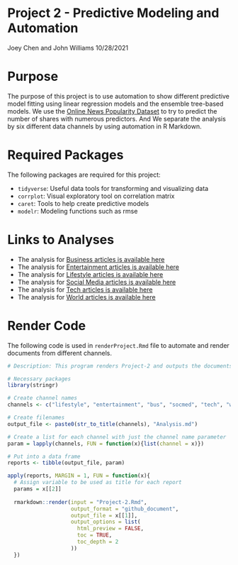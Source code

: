 Project 2 - Predictive Modeling and Automation
================
Joey Chen and John Williams
10/28/2021

# Purpose

The purpose of this project is to use automation to show different predictive model fitting using linear regression models and the ensemble tree-based models. We use the [Online News Popularity Dataset](https://archive.ics.uci.edu/ml/datasets/Online+News+Popularity) to try to predict the number of shares with numerous predictors. And We separate the analysis by six different data channels by using automation in R Markdown. 

# Required Packages

The following packages are required for this project:

  - `tidyverse`: Useful data tools for transforming and visualizing data
  - `corrplot`: Visual exploratory tool on correlation matrix
  - `caret`: Tools to help create predictive models
  - `modelr`: Modeling functions such as rmse

# Links to Analyses

  - The analysis for [Business articles is available here](BusAnalysis.md)
  - The analysis for [Entertainment articles is available here](EntertainmentAnalysis.md)
  - The analysis for [Lifestyle articles is available here](LifestyleAnalysis.md)
  - The analysis for [Social Media articles is available here](SocmedAnalysis.md)
  - The analysis for [Tech articles is available here](TechAnalysis.md)
  - The analysis for [World articles is available here](WorldAnalysis.md)

# Render Code

The following code is used in `renderProject.Rmd` file to automate and render documents from different channels. 

``` r
# Description: This program renders Project-2 and outputs the documents

# Necessary packages
library(stringr)

# Create channel names
channels <- c("lifestyle", "entertainment", "bus", "socmed", "tech", "world")

# Create filenames
output_file <- paste0(str_to_title(channels), "Analysis.md")

# Create a list for each channel with just the channel name parameter
param = lapply(channels, FUN = function(x){list(channel = x)})

# Put into a data frame 
reports <- tibble(output_file, param)

apply(reports, MARGIN = 1, FUN = function(x){
  # Assign variable to be used as title for each report
  params = x[[2]]
  
  rmarkdown::render(input = "Project-2.Rmd", 
                    output_format = "github_document", 
                    output_file = x[[1]],
                    output_options = list(
                      html_preview = FALSE,
                      toc = TRUE,
                      toc_depth = 2
                    ))
  })
```
